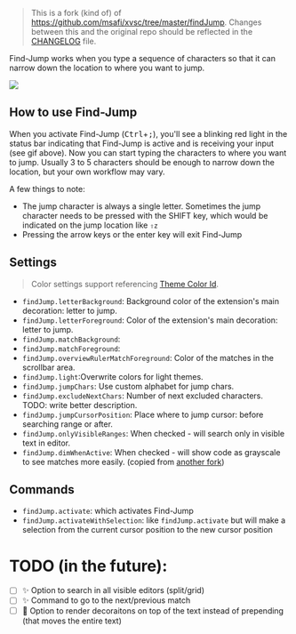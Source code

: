 > This is a fork (kind of) of https://github.com/msafi/xvsc/tree/master/findJump. Changes between this and the original repo should be reflected in the [CHANGELOG](https://github.com/usernamehw/vscode-find-jump/blob/master/CHANGELOG.md) file.

Find-Jump works when you type a sequence of characters so that it can narrow down the location to where you want to jump.

<!-- ![](https://raw.githubusercontent.com/usernamehw/vscode-find-jump/master/img/demo.gif) -->
![](https://raw.githubusercontent.com/msafi/xvsc/master/findJump/demoFiles/demo.gif)

## How to use Find-Jump

When you activate Find-Jump (<kbd>Ctrl</kbd>+<kbd>;</kbd>), you'll see a blinking red light in the status bar indicating that Find-Jump is active and is receiving your input (see gif above). Now you can start typing the characters to where you want to jump. Usually 3 to 5 characters should be enough to narrow down the location, but your own workflow may vary.

A few things to note:

* The jump character is always a single letter. Sometimes the jump character needs to be pressed with the SHIFT key, which would be indicated on the jump location like `⇧z`
* Pressing the arrow keys or the enter key will exit Find-Jump

## Settings

> Color settings support referencing [Theme Color Id](https://code.visualstudio.com/api/references/theme-color).

- `findJump.letterBackground`: Background color of the extension's main decoration: letter to jump.
- `findJump.letterForeground`: Color of the extension's main decoration: letter to jump.
- `findJump.matchBackground`:
- `findJump.matchForeground`:
- `findJump.overviewRulerMatchForeground`: Color of the matches in the scrollbar area.
- `findJump.light`:Overwrite colors for light themes.
- `findJump.jumpChars`: Use custom alphabet for jump chars.
- `findJump.excludeNextChars`: Number of next excluded characters. TODO: write better description.
- `findJump.jumpCursorPosition`: Place where to jump cursor: before searching range or after.
- `findJump.onlyVisibleRanges`: When checked - will search only in visible text in editor.
- `findJump.dimWhenActive`: When checked - will show code as grayscale to see matches more easily. (copied from [another fork](https://marketplace.visualstudio.com/items?itemName=si3792.xray-jump))

## Commands

- `findJump.activate`: which activates Find-Jump
- `findJump.activateWithSelection`: like `findJump.activate` but will make a selection from the current cursor position to the new cursor position

# TODO (in the future):

- [ ] ✨ Option to search in all visible editors (split/grid)
- [ ] ✨ Command to go to the next/previous match
- [ ] 🐎 Option to render decoraitons on top of the text instead of prepending (that moves the entire text)